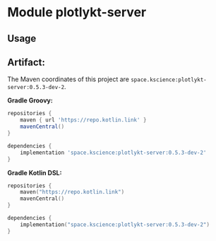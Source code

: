 # Module plotlykt-server



## Usage

## Artifact:

The Maven coordinates of this project are `space.kscience:plotlykt-server:0.5.3-dev-2`.

**Gradle Groovy:**
```groovy
repositories {
    maven { url 'https://repo.kotlin.link' }
    mavenCentral()
}

dependencies {
    implementation 'space.kscience:plotlykt-server:0.5.3-dev-2'
}
```
**Gradle Kotlin DSL:**
```kotlin
repositories {
    maven("https://repo.kotlin.link")
    mavenCentral()
}

dependencies {
    implementation("space.kscience:plotlykt-server:0.5.3-dev-2")
}
```
